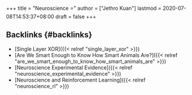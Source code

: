 +++
title = "Neuroscience ⭐"
author = ["Jethro Kuan"]
lastmod = 2020-07-08T14:53:37+08:00
draft = false
+++

## Backlinks {#backlinks}

- [Single Layer XOR]({{< relref "single_layer_xor" >}})
- [Are We Smart Enough to Know How Smart Animals Are?]({{< relref "are_we_smart_enough_to_know_how_smart_animals_are" >}})
- [Neuroscience Experimental Evidence]({{< relref "neuroscience_experimental_evidence" >}})
- [Neuroscience and Reinforcement Learning]({{< relref "neuroscience_rl" >}})

